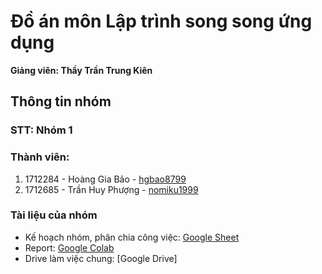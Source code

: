 # Đồ án môn Lập trình song song ứng dụng
**Giảng viên: Thầy Trần Trung Kiên**

## Thông tin nhóm
### STT: Nhóm 1

### Thành viên:
1. 1712284 - Hoàng Gia Bảo - [hgbao8799](https://github.com/hgbao8799)
2. 1712685 - Trần Huy Phượng - [nomiku1999](https://github.com/nomiku1999)

### Tài liệu của nhóm
- Kế hoạch nhóm, phân chia công việc: [Google Sheet](https://docs.google.com/spreadsheets/d/1soD7PPQrFbnzBDzgBHKMfFROQThPKNwnT4g7xycg0iE/edit?usp=sharing)
- Report: [Google Colab](https://colab.research.google.com/github/nomiku1999/Parallel_Programming_with_Girvan_Newman/blob/main/Report.ipynb)
- Drive làm việc chung: [Google Drive]

